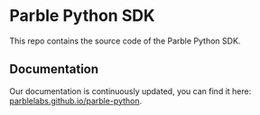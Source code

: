# Parble Python SDK

This repo contains the source code of the Parble Python SDK.

## Documentation

Our documentation is continuously updated, you can find it here: [parblelabs.github.io/parble-python](https://parblelabs.github.io/parble-python/).
